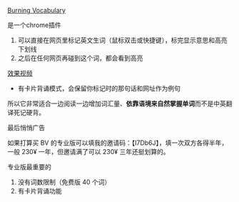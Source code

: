 [Burning Vocabulary](https://chrome.google.com/webstore/detail/burning-vocabulary-highli/ljfjnlcnpmabfcgcmffkmgainghokdpl)

是一个chrome插件

1. 可以直接在网页里标记英文生词（鼠标双击或快捷键），标完显示意思和高亮下划线
2. 之后在任何网页再碰到这个词，都会看到高亮 

[效果视频](https://www.youtube.com/watch?v=-P6fSx_912Y)

- 有卡片背诵模式，会保留你标记时的那句话和网址作为例句

所以它非常适合一边阅读一边增加词汇量、**依靠语境来自然掌握单词**而不是中英翻译死记硬背。


最后悄悄广告

如果打算买 BV 的专业版可以填我的邀请码：【I7Db6J】，填一次双方各得半年，一般 230¥ 一年，但邀请满了可以 230¥ 三年还挺划算的。

专业版最重要的 
1. 没有词数限制（免费版 40 个词）
2. 有卡片背诵功能
